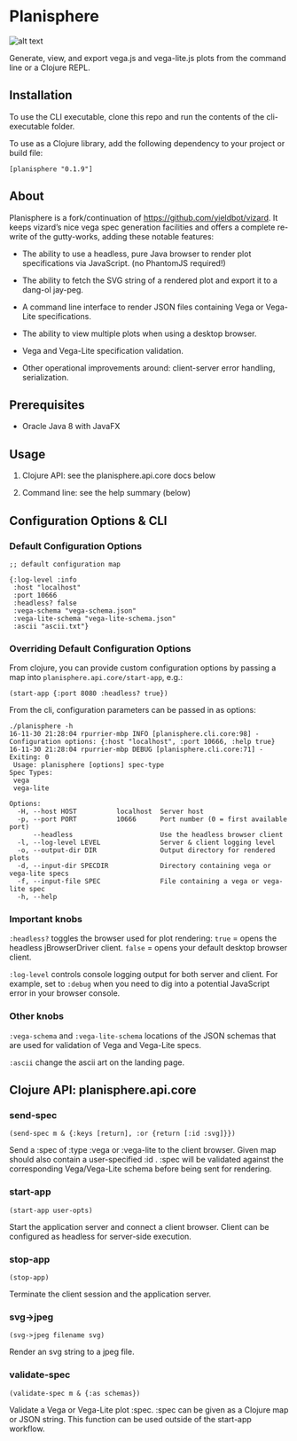 <span class="project-title"><span class="project-name">Planisphere</span>
===========================================================================================================================

![alt text](https://upload.wikimedia.org/wikipedia/commons/thumb/9/97/Planisphere.jpg/238px-Planisphere.jpg "PLANISPHERE")

Generate, view, and export vega.js and vega-lite.js plots from the command line or a Clojure REPL.



Installation
------------

To use the CLI executable, clone this repo and run the contents of the cli-executable folder.

To use as a Clojure library, add the following dependency to your project or build file:

``` deps
[planisphere "0.1.9"]
```

About
------

Planisphere is a fork/continuation of <https://github.com/yieldbot/vizard>. It keeps vizard’s nice vega spec generation facilities and offers a complete re-write of the gutty-works, adding these notable features:

-   The ability to use a headless, pure Java browser to render plot specifications via JavaScript. (no PhantomJS required!)

-   The ability to fetch the SVG string of a rendered plot and export it to a dang-ol jay-peg.

-   A command line interface to render JSON files containing Vega or Vega-Lite specifications.

-   The ability to view multiple plots when using a desktop browser.

-   Vega and Vega-Lite specification validation.

-   Other operational improvements around: client-server error handling, serialization.

<a href="#prerequisites" id="prerequisites"></a>Prerequisites
-------------------------------------------------------------

-   Oracle Java 8 with JavaFX

Usage
------
1.  Clojure API: see the planisphere.api.core docs below

2.  Command line: see the help summary (below)

Configuration Options & CLI
------

### <a href="#default-configuration-options" id="default-configuration-options"></a>Default Configuration Options

    ;; default configuration map

    {:log-level :info
     :host "localhost"
     :port 10666
     :headless? false
     :vega-schema "vega-schema.json"
     :vega-lite-schema "vega-lite-schema.json"
     :ascii "ascii.txt"}

### <a href="#overriding-default-configuration-options" id="overriding-default-configuration-options"></a>Overriding Default Configuration Options

From clojure, you can provide custom configuration options by passing a map into `planisphere.api.core/start-app`, e.g.:

    (start-app {:port 8080 :headless? true})

From the cli, configuration parameters can be passed in as options:

    ./planisphere -h
    16-11-30 21:28:04 rpurrier-mbp INFO [planisphere.cli.core:98] - Configuration options: {:host "localhost", :port 10666, :help true}
    16-11-30 21:28:04 rpurrier-mbp DEBUG [planisphere.cli.core:71] - Exiting: 0
     Usage: planisphere [options] spec-type
    Spec Types:
     vega
     vega-lite

    Options:
      -H, --host HOST          localhost  Server host
      -p, --port PORT          10666      Port number (0 = first available port)
          --headless                      Use the headless browser client
      -l, --log-level LEVEL               Server & client logging level
      -o, --output-dir DIR                Output directory for rendered plots
      -d, --input-dir SPECDIR             Directory containing vega or vega-lite specs
      -f, --input-file SPEC               File containing a vega or vega-lite spec
      -h, --help

### <a href="#important-knobs" id="important-knobs"></a>Important knobs

`:headless?` toggles the browser used for plot rendering: `true` = opens the headless jBrowserDriver client. `false` = opens your default desktop browser client.

`:log-level` controls console logging output for both server and client. For example, set to `:debug` when you need to dig into a potential JavaScript error in your browser console.

### <a href="#other-knobs" id="other-knobs"></a>Other knobs

`:vega-schema` and `:vega-lite-schema` locations of the JSON schemas that are used for validation of Vega and Vega-Lite specs.

`:ascii` change the ascii art on the landing page.

Clojure API: planisphere.api.core
------

### send-spec

`(send-spec m & {:keys [return], :or {return [:id :svg]}})`

Send a :spec of :type :vega or :vega-lite to the client browser. Given map should also contain a user-specified :id . :spec will be validated against the corresponding Vega/Vega-Lite schema before being sent for rendering.

### start-app

`(start-app user-opts)`

Start the application server and connect a client browser. Client can be configured as headless for server-side execution.

### stop-app

`(stop-app)`

Terminate the client session and the application server.

### svg-&gt;jpeg

`(svg->jpeg filename svg)`

Render an svg string to a jpeg file.

### validate-spec

`(validate-spec m & {:as schemas})`

Validate a Vega or Vega-Lite plot :spec. :spec can be given as a Clojure map or JSON string. This function can be used outside of the start-app workflow.
